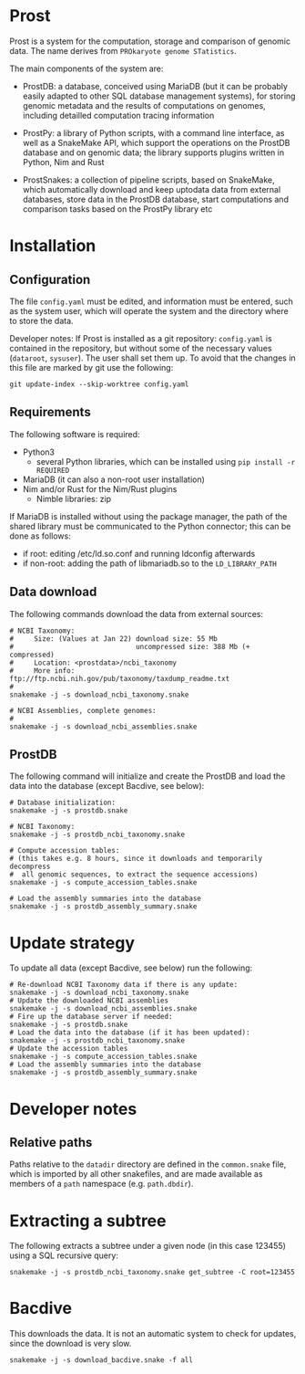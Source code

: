 # Prost

Prost is a system for the computation, storage and comparison of genomic data.
The name derives from `PROkaryote genome STatistics`.

The main components of the system are:

- ProstDB: a database, conceived using MariaDB (but it can be probably easily
  adapted to other SQL database management systems), for storing genomic
  metadata and the results of computations on genomes, including detailled
  computation tracing information

- ProstPy: a library of Python scripts, with a command line interface, as well
  as a SnakeMake API, which support the operations on the ProstDB database and
  on genomic data; the library supports plugins written in Python, Nim and Rust

- ProstSnakes: a collection of pipeline scripts, based on SnakeMake, which
  automatically download and keep uptodata data from external databases, store
  data in the ProstDB database, start computations and comparison tasks
  based on the ProstPy library etc

# Installation

## Configuration

The file `config.yaml` must be edited, and information must be entered,
such as the system user, which will operate the system and the directory where
to store the data.

Developer notes: If Prost is installed as a git repository: `config.yaml` is
contained in the repository, but without some of the necessary values
(`dataroot`, `sysuser`). The user shall set them up. To avoid that the changes
in this file are marked by git use the following:
```
git update-index --skip-worktree config.yaml
```

## Requirements

The following software is required:
- Python3
  - several Python libraries, which can be installed using
  ``pip install -r REQUIRED``
- MariaDB (it can also a non-root user installation)
- Nim and/or Rust for the Nim/Rust plugins
  - Nimble libraries: zip

If MariaDB is installed without using the package manager, the path of the
shared library must be communicated to the Python connector; this can be
done as follows:
- if root: editing /etc/ld.so.conf and running ldconfig afterwards
- if non-root: adding the path of libmariadb.so to the `LD_LIBRARY_PATH`

## Data download

The following commands download the data from external sources:
```
# NCBI Taxonomy:
#     Size: (Values at Jan 22) download size: 55 Mb
#                              uncompressed size: 388 Mb (+ compressed)
#     Location: <prostdata>/ncbi_taxonomy
#     More info: ftp://ftp.ncbi.nih.gov/pub/taxonomy/taxdump_readme.txt
#
snakemake -j -s download_ncbi_taxonomy.snake

# NCBI Assemblies, complete genomes:
#
snakemake -j -s download_ncbi_assemblies.snake
```

## ProstDB

The following command will initialize and create the ProstDB and load the data
into the database (except Bacdive, see below):
```
# Database initialization:
snakemake -j -s prostdb.snake

# NCBI Taxonomy:
snakemake -j -s prostdb_ncbi_taxonomy.snake

# Compute accession tables:
# (this takes e.g. 8 hours, since it downloads and temporarily decompress
#  all genomic sequences, to extract the sequence accessions)
snakemake -j -s compute_accession_tables.snake

# Load the assembly summaries into the database
snakemake -j -s prostdb_assembly_summary.snake
```

# Update strategy

To update all data (except Bacdive, see below) run the following:
```
# Re-download NCBI Taxonomy data if there is any update:
snakemake -j -s download_ncbi_taxonomy.snake
# Update the downloaded NCBI assemblies
snakemake -j -s download_ncbi_assemblies.snake
# Fire up the database server if needed:
snakemake -j -s prostdb.snake
# Load the data into the database (if it has been updated):
snakemake -j -s prostdb_ncbi_taxonomy.snake
# Update the accession tables
snakemake -j -s compute_accession_tables.snake
# Load the assembly summaries into the database
snakemake -j -s prostdb_assembly_summary.snake
```

# Developer notes

## Relative paths

Paths relative to the `datadir` directory are defined in the `common.snake`
file, which is imported by all other snakefiles, and are made available
as members of a `path` namespace (e.g. `path.dbdir`).

# Extracting a subtree

The following extracts a subtree under a given node (in this case 123455)
using a SQL recursive query:
```
snakemake -j -s prostdb_ncbi_taxonomy.snake get_subtree -C root=123455
```

# Bacdive

This downloads the data. It is not an automatic system to check for
updates, since the download is very slow.

```
snakemake -j -s download_bacdive.snake -f all
```

